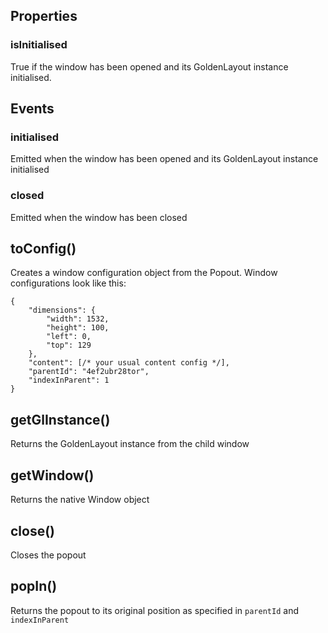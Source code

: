 Properties
--------------------------------------------
### isInitialised
True if the window has been opened and its GoldenLayout instance initialised.

Events
--------------------------------------------
### initialised
Emitted when the window has been opened and its GoldenLayout instance initialised

### closed
Emitted when the window has been closed

toConfig()
--------------------------------------------
Creates a window configuration object from the Popout. Window configurations look like this:

	{
	    "dimensions": {
	        "width": 1532,
	        "height": 100,
	        "left": 0,
	        "top": 129
	    },
	    "content": [/* your usual content config */],
	    "parentId": "4ef2ubr28tor",
	    "indexInParent": 1
	}

getGlInstance()
--------------------------------------------
Returns the GoldenLayout instance from the child window

getWindow()
--------------------------------------------
Returns the native Window object

close()
--------------------------------------------
Closes the popout

popIn()
--------------------------------------------
Returns the popout to its original position as specified in `parentId` and `indexInParent`

</div>